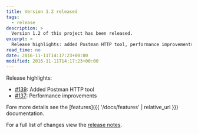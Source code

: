 ```yaml
---
title: Version 1.2 released
tags:
  - release
description: >
  Version 1.2 of this project has been released.
excerpt: >
  Release highlights: added Postman HTTP tool, performance improvements...
read_time: no
date: 2016-11-11T14:17:23+00:00
modified: 2016-11-11T14:17:23+00:00
---
```


Release highlights:

* [#139](https://github.com/gantsign/development-environment/issues/139):
  Added Postman HTTP tool
* [#137](https://github.com/gantsign/development-environment/pull/137):
  Performance improvements

Fore more details see the [features]({{ '/docs/features' | relative_url }})
documentation.

For a full list of changes view the
[release notes](https://github.com/gantsign/development-environment/releases/tag/1.2.0).
